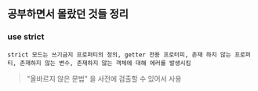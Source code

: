 ## 공부하면서 몰랐던 것들 정리 

### use strict <br>
```strict 모드는 쓰기금지 프로퍼티의 정의, getter 전용 프로터피, 존재 하지 않는 프로퍼티, 존재하지 않는 변수, 존재하지 않는 객체에 대해 에러를 발생시킴```

> "올바르지 않은 문법" 을 사전에 검출할 수 있어서 사용

